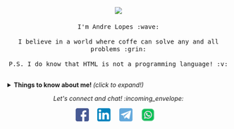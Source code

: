 <p align="center">
  <img src="https://media.giphy.com/media/3ornk57KwDXf81rjWM/giphy.gif" width="30%">
  <br><br>
  <samp>
    I'm Andre Lopes :wave:
    <br><br>
    I believe in a world where coffe can solve any and all problems :grin:
    <br><br>
    P.S. I do know that HTML is not a programming language! :v:
  </samp>
</p>

<br>

<details>
  <summary> <b> Things to know about me! </b> <i>(click to expand!)</i> </summary> 
  
  <br>
 
  <div align="center">
    <img height="180em" src="https://github-readme-stats.vercel.app/api?username=Andrellopes&show_icons=true&theme=ayu-mirage&hide_border=true&include_all_commits=true&count_private=true"/>
    <img height="180em" src="https://github-readme-stats.vercel.app/api/top-langs/?username=Andrellopes&layout=compact&hide_border=true&langs_count=7&theme=ayu-mirage"/>
  </div>
  
  <div align="center">
    <img height="160em" src="https://github-readme-stats.vercel.app/api/wakatime?username=andrellopes&theme=ayu-mirage&layout=compact&hide_border=true)](https://github.com/anuraghazra/github-readme-stats"/>
  </div>
  
  <div align="center">
    <a href="https://wakatime.com/badge/user/cea0656c-6d19-4df8-86c9-3e3abee7d832/project/a0d46ead-541a-4195-98d1-91da917066ca"><img src="https://wakatime.com/badge/user/cea0656c-6d19-4df8-86c9-3e3abee7d832/project/a0d46ead-541a-4195-98d1-91da917066ca.svg" alt="wakatime"></a>
    <a href="https://wakatime.com/badge/user/cea0656c-6d19-4df8-86c9-3e3abee7d832/project/fe61bfd8-7572-44d6-90e6-4f36225461d3"><img src="https://wakatime.com/badge/user/cea0656c-6d19-4df8-86c9-3e3abee7d832/project/fe61bfd8-7572-44d6-90e6-4f36225461d3.svg" alt="wakatime"></a>
  </div>
  <div align="center">
    <a href="https://wakatime.com/badge/user/cea0656c-6d19-4df8-86c9-3e3abee7d832/project/374cd8f7-161d-4bcf-bc00-f95a1dd875df"><img             src="https://wakatime.com/badge/user/cea0656c-6d19-4df8-86c9-3e3abee7d832/project/374cd8f7-161d-4bcf-bc00-f95a1dd875df.svg" alt="pdvx-mobile"></a>
   <a href="https://wakatime.com/badge/user/cea0656c-6d19-4df8-86c9-3e3abee7d832/project/ab7d907a-99ab-4fbf-8093-e6357fa942e1"><img src="https://wakatime.com/badge/user/cea0656c-6d19-4df8-86c9-3e3abee7d832/project/ab7d907a-99ab-4fbf-8093-e6357fa942e1.svg" alt="wakatime"></a>
    <a href="https://wakatime.com/badge/user/cea0656c-6d19-4df8-86c9-3e3abee7d832/project/90470313-aebf-40af-910c-74a986f9dedc"><img src="https://wakatime.com/badge/user/cea0656c-6d19-4df8-86c9-3e3abee7d832/project/90470313-aebf-40af-910c-74a986f9dedc.svg" alt="wakatime"></a>
</div>
    
   <div align="center">
    <img height="120em" src="https://github.com/Andrellopes/andrellopes/blob/output/github-contribution-grid-snake.svg"/>
  </div>
  
  <br>
  
  <div align="center">
    <code><img height="20" src="https://raw.githubusercontent.com/github/explore/80688e429a7d4ef2fca1e82350fe8e3517d3494d/topics/php/php.png"></code>
    <code><img height="20" src="https://raw.githubusercontent.com/github/explore/80688e429a7d4ef2fca1e82350fe8e3517d3494d/topics/laravel/laravel.png"></code>
    <code><img height="20" src="https://raw.githubusercontent.com/github/explore/80688e429a7d4ef2fca1e82350fe8e3517d3494d/topics/javascript/javascript.png"></code>
    <code><img height="20" src="https://raw.githubusercontent.com/github/explore/80688e429a7d4ef2fca1e82350fe8e3517d3494d/topics/nodejs/nodejs.png"></code>
    <code><img height="20" src="https://raw.githubusercontent.com/github/explore/80688e429a7d4ef2fca1e82350fe8e3517d3494d/topics/vue/vue.png"></code>
    <code><img height="20" src="https://raw.githubusercontent.com/github/explore/80688e429a7d4ef2fca1e82350fe8e3517d3494d/topics/dart/dart.png"></code>
    <code><img height="20" src="https://raw.githubusercontent.com/github/explore/80688e429a7d4ef2fca1e82350fe8e3517d3494d/topics/flutter/flutter.png"></code>
    <code><img height="20" src="https://raw.githubusercontent.com/github/explore/80688e429a7d4ef2fca1e82350fe8e3517d3494d/topics/mysql/mysql.png"></code>
    <code><img height="20" src="https://raw.githubusercontent.com/github/explore/80688e429a7d4ef2fca1e82350fe8e3517d3494d/topics/firebase/firebase.png"></code>
    <code><img height="20" src="https://raw.githubusercontent.com/github/explore/80688e429a7d4ef2fca1e82350fe8e3517d3494d/topics/git/git.png"></code>
  </div>
  
  <br>
  
</details>

<p align="center"> 
  <i> Let's connect and chat! :incoming_envelope: </i>
</p>

<p align="center">
  <a href="https://facebook.com/andrellopes"><img src="https://github.com/Andrellopes/andrellopes/blob/master/assets/svgs/facebook.svg" width="30px" alt="Facebook"></a> &nbsp; &nbsp;
  <a href="https://www.linkedin.com/in/andrellopes"><img src="https://github.com/Andrellopes/andrellopes/blob/master/assets/svgs/linkedin.svg" width="30px" alt="LinkedIn"></a> &nbsp; &nbsp;
  <a href="https://t.me/andrellopes"><img src="https://github.com/Andrellopes/andrellopes/blob/master/assets/svgs/telegram.svg" width="30px" alt="Telegram"></a> &nbsp; &nbsp;
  <a href="https://api.whatsapp.com/send?phone=%2B5512981571400?&text=Ola,"><img src="https://github.com/Andrellopes/andrellopes/blob/master/assets/svgs/whatsapp.svg" width="30px" alt="Whatsapp"></a> &nbsp; &nbsp; 
  
</p>
